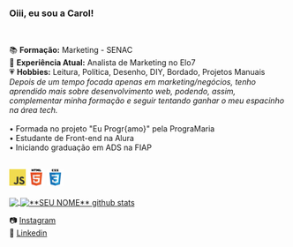 ### Oiii, eu sou a Carol! 
<br>

📚 **Formação:** Marketing - SENAC
<br>
💼 **Experiência Atual:** Analista de Marketing no Elo7<br>
💗 **Hobbies:** Leitura, Política, Desenho, DIY, Bordado, Projetos Manuais
<br>
<em>Depois de um tempo focada apenas em marketing/negócios, tenho aprendido mais sobre desenvolvimento web, podendo, assim, complementar minha formação e seguir tentando ganhar o meu espacinho na área tech.</em><br>
<br>
• Formada no projeto "Eu Progr{amo}" pela PrograMaria<br>
• Estudante de Front-end na Alura<br>
• Iniciando graduação em ADS na FIAP<br>
<br>

<code><img height="30" src="https://raw.githubusercontent.com/github/explore/80688e429a7d4ef2fca1e82350fe8e3517d3494d/topics/javascript/javascript.png"></code>
<code><img height="30" src="https://raw.githubusercontent.com/github/explore/80688e429a7d4ef2fca1e82350fe8e3517d3494d/topics/html/html.png"></code>
<code><img height="30" src="https://raw.githubusercontent.com/github/explore/80688e429a7d4ef2fca1e82350fe8e3517d3494d/topics/css/css.png"></code><br>
<br>
<a href="https://github.com/carolinwq">
  <img align="center" src="https://github-readme-stats.vercel.app/api/top-langs/?username=carolinwq&theme=dracula&hide_langs_below=1" />
</a>
<a href="https://github.com/carolinwq">
 <img align="center" src="https://github-readme-stats.vercel.app/api?username=carolinwq&show_icons=true&theme=dracula&line_height=27" alt="**SEU NOME** github stats"/>
</a>
<br>

📷 <a href="https://www.instagram.com/carolinwq/">Instagram</a><br>
👔 <a href="https://www.linkedin.com/in/carolalambert/">Linkedin</a>
